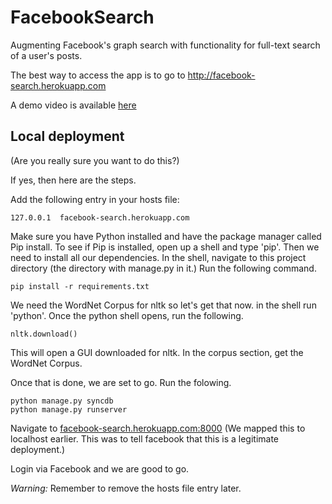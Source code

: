 FacebookSearch
==============

Augmenting Facebook's graph search with functionality for full-text search of a user's posts.

The best way to access the app is to go to http://facebook-search.herokuapp.com

A demo video is available [here](https://www.youtube.com/watch?v=0ag_2ngGlwA)

## Local deployment 

(Are you really sure you want to do this?)

If yes, then here are the steps.

Add the following entry in your hosts file:
    
    127.0.0.1  facebook-search.herokuapp.com


Make sure you have Python installed and have the package manager called Pip install. To see if Pip is installed, open up a shell and type 'pip'.
Then we need to install all our dependencies. In the shell, navigate to this project directory (the directory with manage.py in it.) Run the following command. 

    pip install -r requirements.txt

We need the WordNet Corpus for nltk so let's get that now. in the shell run 'python'. Once the python shell opens, run the following.

    nltk.download()

This will open a GUI downloaded for nltk. In the corpus section, get the WordNet Corpus.

Once that is done, we are set to go.
Run the folowing.

    python manage.py syncdb
    python manage.py runserver

Navigate to [facebook-search.herokuapp.com:8000](facebook-search.herokuapp.com:8000) (We mapped this to localhost earlier. This was to tell facebook that this is a legitimate deployment.)

Login via Facebook and we are good to go.

*Warning:* Remember to remove the hosts file entry later.
